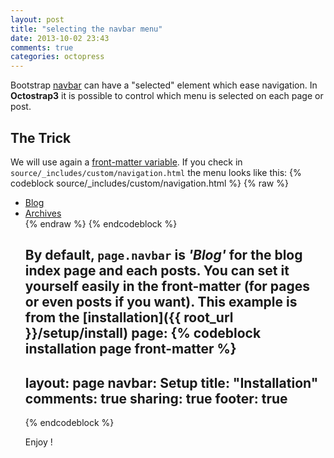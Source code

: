 ```yaml
---
layout: post
title: "selecting the navbar menu"
date: 2013-10-02 23:43
comments: true
categories: octopress
---
```


Bootstrap [navbar](http://getbootstrap.com/components/#navbar) can have a
"selected" element which ease navigation. In **Octostrap3** it is possible to
control which menu is selected on each page or post.

<!-- more -->


<h2>The Trick</h2>

We will use again a
[front-matter variable](http://jekyllrb.com/docs/frontmatter/). If you check in
`source/_includes/custom/navigation.html` the menu looks like this:
{% codeblock source/_includes/custom/navigation.html %}
{% raw %}
<!-- ... -->
<div class="navbar-collapse collapse">
  <ul class="nav navbar-nav">
    <li {% if page.navbar == 'Blog' %}class="active"{% endif %}>
      <a href="{{ root_url }}/">Blog</a>
    </li>
    <li {% if page.navbar == 'Archives' %}class="active"{% endif %}>
      <a href="{{ root_url }}/blog/archives">Archives</a>
    </li>
<!-- ... -->
{% endraw %}
{% endcodeblock %}

By default, `page.navbar` is <em>'Blog'</em> for the blog index page and each
posts. You can set it yourself easily in the <strong>front-matter</strong> (for
pages or even posts if you want).  This example is from the
[installation]({{ root_url }}/setup/install) page:
{% codeblock installation page front-matter %}
---
layout: page
navbar: Setup
title: "Installation"
comments: true
sharing: true
footer: true
---

{% endcodeblock %}

Enjoy !
